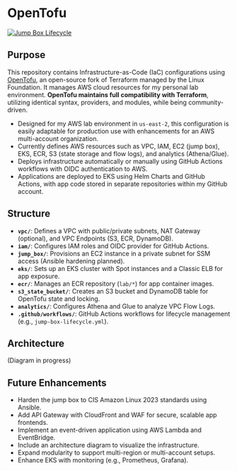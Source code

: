# OpenTofu
[![Jump Box Lifecycle](https://github.com/jason4151/opentofu/actions/workflows/jump-box-lifecycle.yml/badge.svg)](https://github.com/jason4151/opentofu/actions/workflows/jump-box-lifecycle.yml)

## Purpose
This repository contains Infrastructure-as-Code (IaC) configurations using [OpenTofu](https://opentofu.org/), an open-source fork of Terraform managed by the Linux Foundation. It manages AWS cloud resources for my personal lab environment. **OpenTofu maintains full compatibility with Terraform**, utilizing identical syntax, providers, and modules, while being community-driven.

- Designed for my AWS lab environment in `us-east-2`, this configuration is easily adaptable for production use with enhancements for an AWS multi-account organization.
- Currently defines AWS resources such as VPC, IAM, EC2 (jump box), EKS, ECR, S3 (state storage and flow logs), and analytics (Athena/Glue).
- Deploys infrastructure automatically or manually using GitHub Actions workflows with OIDC authentication to AWS.
- Applications are deployed to EKS using Helm Charts and GitHub Actions, with app code stored in separate repositories within my GitHub account.

## Structure
- **`vpc/`**: Defines a VPC with public/private subnets, NAT Gateway (optional), and VPC Endpoints (S3, ECR, DynamoDB).
- **`iam/`**: Configures IAM roles and OIDC provider for GitHub Actions.
- **`jump_box/`**: Provisions an EC2 instance in a private subnet for SSM access (Ansible hardening planned).
- **`eks/`**: Sets up an EKS cluster with Spot instances and a Classic ELB for app exposure.
- **`ecr/`**: Manages an ECR repository (`lab/*`) for app container images.
- **`s3_state_bucket/`**: Creates an S3 bucket and DynamoDB table for OpenTofu state and locking.
- **`analytics/`**: Configures Athena and Glue to analyze VPC Flow Logs.
- **`.github/workflows/`**: GitHub Actions workflows for lifecycle management (e.g., `jump-box-lifecycle.yml`).

## Architecture
(Diagram in progress)

## Future Enhancements
- Harden the jump box to CIS Amazon Linux 2023 standards using Ansible.
- Add API Gateway with CloudFront and WAF for secure, scalable app frontends.
- Implement an event-driven application using AWS Lambda and EventBridge.
- Include an architecture diagram to visualize the infrastructure.
- Expand modularity to support multi-region or multi-account setups.
- Enhance EKS with monitoring (e.g., Prometheus, Grafana).